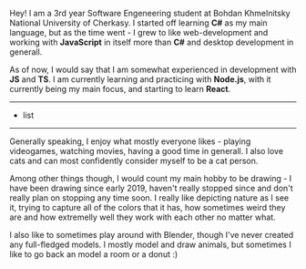 Hey! I am a 3rd year Software Engeneering student at Bohdan Khmelnitsky National University of Cherkasy. I started off learning **C#** as my main language, but as the time went - I grew to like web-development and working with **JavaScript** in itself more than **C#** and desktop development in generall.

As of now, I would say that I am somewhat experienced in development with **JS** and **TS**. I am currently learning and practicing with **Node.js**, with it currently being my main focus, and starting to learn **React**.

---

- list

---

Generally speaking, I enjoy what mostly everyone likes - playing videogames, watching movies, having a good time in generall. I also love cats and can most confidently consider myself to be a cat person.

Among other things though, I would count my main hobby to be drawing - I have been drawing since early 2019, haven't really stopped since and don't really plan on stopping any time soon. I really like depicting nature as I see it, trying to capture all of the colors that it has, how sometimes weird they are and how extremelly well they work with each other no matter what.

I also like to sometimes play around with Blender, though I've never created any full-fledged models. I mostly model and draw animals, but sometimes I like to go back an model a room or a donut :)

